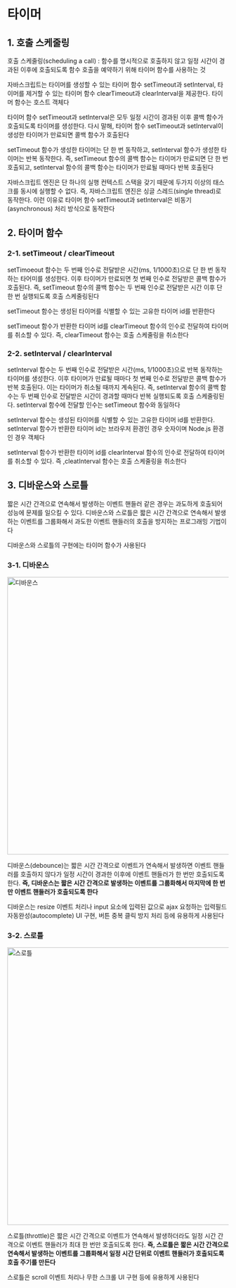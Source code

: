 # 타이머

## 1. 호출 스케줄링

호출 스케줄링(scheduling a call) : 함수를 명시적으로 호출하지 않고 일정 시간이 경과된 이후에 호출되도록 함수 호출을 예약하기 위해 타이머 함수를 사용하는 것

자바스크립트는 타이머를 생성할 수 있는 타이머 함수 setTimeout과 setInterval, 타이머를 제거할 수 있는 타이머 함수 clearTimeout과 clearInterval을 제공한다. 타이머 함수는 호스트 객체다

타이머 함수 setTimeout과 setInterval은 모두 일정 시간이 경과된 이후 콜백 함수가 호출되도록 타이머를 생성한다. 다시 말해, 타이머 함수 setTimeout과 setInterval이 생성한 타이머가 만료되면 콜백 함수가 호출된다

setTimeout 함수가 생성한 타이머는 단 한 번 동작하고, setInterval 함수가 생성한 타이머는 반복 동작한다. 즉, setTimeout 함수의 콜백 함수는 타이머가 만료되면 단 한 번 호출되고, setInterval 함수의 콜백 함수는 타이머가 만료될 때마다 반복 호출된다

자바스크립트 엔진은 단 하나의 실행 컨텍스트 스택을 갖기 때문에 두가지 이상의 태스크를 동시에 실행할 수 없다. 즉, 자바스크립트 엔진은 싱글 스레드(single thread)로 동작한다. 이런 이유로 타이머 함수 setTimeout과 setInterval은 비동기(asynchronous) 처리 방식으로 동작한다

## 2. 타이머 함수

### 2-1. setTimeout / clearTimeout

setTimoeout 함수는 두 번째 인수로 전달받은 시간(ms, 1/1000초)으로 단 한 번 동작하는 타어미를 생성한다. 이후 타이머가 만료되면 첫 번째 인수로 전달받은 콜백 함수가 호출된다. 즉, setTimeout 함수의 콜백 함수는 두 번째 인수로 전달받은 시간 이후 단 한 번 실행되도록 호출 스케줄링된다

setTimeout 함수는 생성된 타이머를 식별할 수 있는 고유한 타이머 id를 반환한다

setTimeout 함수가 반환한 타이머 id를 clearTimeout 함수의 인수로 전달하여 타이머를 취소할 수 있다. 즉, clearTimeout 함수는 호출 스케줄링을 취소한다

### 2-2. setInterval / clearInterval

setInterval 함수는 두 번째 인수로 전달받은 시간(ms, 1/1000초)으로 반복 동작하는 타이머를 생성한다. 이후 타이머가 만료될 때마다 첫 번째 인수로 전달받은 콜백 함수가 반복 호출된다. 이는 타이머가 취소될 때까지 계속된다. 즉, setInterval 함수의 콜백 함수는 두 번째 인수로 전달받은 시간이 경과할 때마다 반복 실행되도록 호출 스케줄링된다. setInterval 함수에 전달할 인수는 setTimeout 함수와 동일하다

setInterval 함수는 생성된 타이머를 식별할 수 있는 고유한 타이머 id를 반환한다. setInterval 함수가 반환한 타이머 id는 브라우저 환경인 경우 숫자이며 Node.js 환경인 경우 객체다

setInterval 함수가 반환한 타이머 id를 clearInterval 함수의 인수로 전달하여 타이머를 취소할 수 있다. 즉 ,cleatInterval 함수는 호출 스케줄링을 취소한다

## 3. 디바운스와 스로틀

짧은 시간 간격으로 연속해서 발생하는 이벤트 핸들러 같은 경우는 과도하게 호출되어 성능에 문제를 일으킬 수 있다. 디바운스와 스로틀은 짧은 시간 간격으로 연속해서 발생하는 이벤트를 그룹화해서 과도한 이벤트 핸들러의 호출을 방지하는 프로그래밍 기법이다

디바운스와 스로틀의 구현에는 타이머 함수가 사용된다

### 3-1. 디바운스

<img width="631" alt="디바운스" src="https://user-images.githubusercontent.com/67866773/97958938-9d668e80-1df1-11eb-9cd6-319f534202ad.png">

디바운스(debounce)는 짧은 시간 간격으로 이벤트가 연속해서 발생하면 이벤트 핸들러를 호출하지 않다가 일정 시간이 경과한 이후에 이벤트 핸들러가 한 번만 호출되도록 한다. **즉, 디바운스는 짧은 시간 간격으로 발생하는 이벤트를 그룹화해서 마지막에 한 번만 이벤트 핸들러가 호출되도록 한다**

디바운스는 resize 이벤트 처리나 input 요소에 입력된 값으로 ajax 요청하는 입력필드 자동완성(autocomplete) UI 구현, 버튼 중복 클릭 방지 처리 등에 유용하게 사용된다

### 3-2. 스로틀

<img width="631" alt="스로틀" src="https://user-images.githubusercontent.com/67866773/97958940-9dff2500-1df1-11eb-99e9-2bc1d291f761.png">

스로틀(throttle)은 짧은 시간 간격으로 이벤트가 연속해서 발생하더라도 일정 시간 간격으로 이벤트 핸들러가 최대 한 번만 호출되도록 한다. **즉, 스로틀은 짧은 시간 간격으로 연속해서 발생하는 이벤트를 그룹화해서 일정 시간 단위로 이벤트 핸들러가 호출되도록 호출 주기를 만든다**

스로틀은 scroll 이벤트 처리나 무한 스크롤 UI 구현 등에 유용하게 사용된다